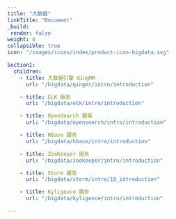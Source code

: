 ```yaml
---
title: "大数据"
linkTitle: "Document"
_build:
 render: false 
weight: 8
collapsible: true
icon: "/images/icons/index/product-icon-bigdata.svg"

Section1:
  children:
    - title: 大数据引擎 QingMR
      url: "/bigdata/qingmr/intro/introduction"

    - title: ELK 服务
      url: "/bigdata/elk/intro/introduction"

    - title: OpenSearch 服务
      url: "/bigdata/opensearch/intro/introduction"

    - title: HBase 服务
      url: "/bigdata/hbase/intro/introduction"

    - title: ZooKeeper 服务
      url: "/bigdata/zookeeper/intro/introduction"

    - title: Storm 服务
      url: "/bigdata/storm/intro/10_introduction"

    - title: Kyligence 服务
      url: "/bigdata/kyligence/intro/introduction"

---
```

